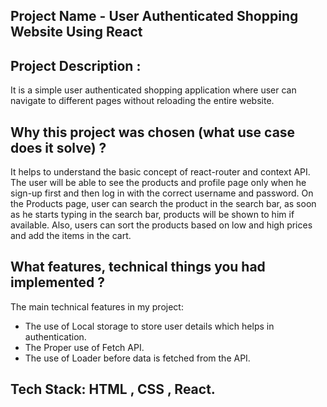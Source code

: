 ##	Project Name - User Authenticated Shopping Website Using React

##	Project Description :
It is a simple user authenticated shopping application where user can navigate to different pages without reloading the entire website.

## Why this project was chosen (what use case does it solve) ?
It helps to understand the  basic concept of react-router and context API.
The user will be able to see the products and profile page only when he sign-up first and then log in with the correct username and password. On the Products page,  user can search the product in the search bar, as soon as he starts typing in the search bar, products will be shown to him if available. Also, users can sort the products based on low and high prices and add the items in the cart.


##	What features, technical things you had implemented ?
  The main technical features in my project:
- The use of Local storage to store user details which helps in authentication.
- The Proper use of Fetch API.
- The use of Loader before data is fetched from the API.

##  Tech Stack: HTML , CSS , React.
